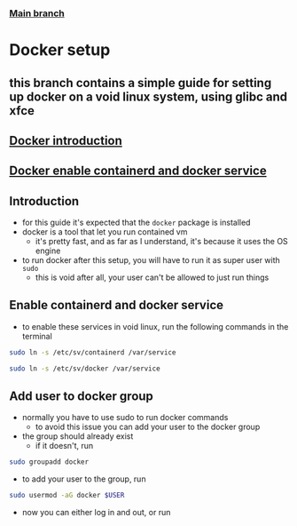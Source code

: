 ### [Main branch](https://github.com/P-OEM/P-OEM-s-void-setup)

# Docker setup
## this branch contains a simple guide for setting up docker on a void linux system, using glibc and xfce

## [Docker introduction](#introduction)
## [Docker enable containerd and docker service](#enable-containerd-and-docker-service)

## Introduction
* for this guide it's expected that the `docker` package is installed
* docker is a tool that let you run contained vm
    * it's pretty fast, and as far as I understand, it's because it uses the OS engine
* to run docker after this setup, you will have to run it as super user with `sudo`
    * this is void after all, your user can't be allowed to just run things

## Enable containerd and docker service
* to enable these services in void linux, run the following commands in the terminal
```sh
sudo ln -s /etc/sv/containerd /var/service
```
```sh
sudo ln -s /etc/sv/docker /var/service
`````
## Add user to docker group
* normally you have to use sudo to run docker commands
    * to avoid this issue you can add your user to the docker group
* the group should already exist
    * if it doesn't, run
```sh
sudo groupadd docker
```
* to add your user to the group, run

```sh
sudo usermod -aG docker $USER
```
* now you can either log in and out, or run
```sh
